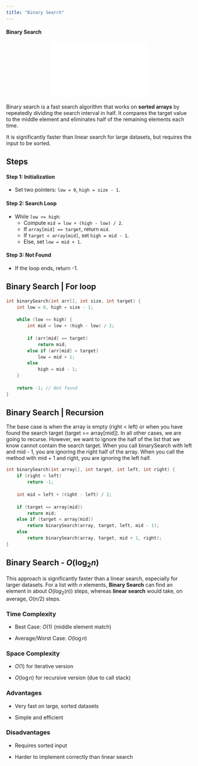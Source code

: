```yaml
---
title: "Binary Search"
---
```


#### Binary Search

<div style="text-align: center">
  <img src="/images/cpp/02-Algorithms/Binary-search-work.gif" height="150">
</div>

Binary search is a fast search algorithm that works on **sorted arrays** by repeatedly dividing the search interval in half. It compares the target value to the middle element and eliminates half of the remaining elements each time.

It is significantly faster than linear search for large datasets, but requires the input to be sorted.

## Steps

#### Step 1: Initialization

- Set two pointers: `low = 0`, `high = size - 1`.

#### Step 2: Search Loop

- While `low <= high`:
  - Compute `mid = low + (high - low) / 2`.
  - If `array[mid] == target`, return `mid`.
  - If `target < array[mid]`, set `high = mid - 1`.
  - Else, set `low = mid + 1`.

#### Step 3: Not Found

- If the loop ends, return -1.

## Binary Search | For loop

```c++
int binarySearch(int arr[], int size, int target) {
    int low = 0, high = size - 1;

    while (low <= high) {
        int mid = low + (high - low) / 2;

        if (arr[mid] == target)
            return mid;
        else if (arr[mid] < target)
            low = mid + 1;
        else
            high = mid - 1;
    }

    return -1; // Not found
}
```

## Binary Search | Recursion

 The base case is when the array is empty (right < left) or when you have found the search target (target == array[mid]). In all other cases, we are going to recurse. However, we want to ignore the half of the list that we know cannot contain the search target. When you call binarySearch with left and mid - 1, you are ignoring the right half of the array. When you call the method with mid + 1 and right, you are ignoring the left half.

```c++
int binarySearch(int array[], int target, int left, int right) {
    if (right < left)
        return -1;

    int mid = left + (right - left) / 2;

    if (target == array[mid])
        return mid;
    else if (target < array[mid])
        return binarySearch(array, target, left, mid - 1);
    else
        return binarySearch(array, target, mid + 1, right);
}
```

## Binary Search - $O(\log_2 n)$

This approach is significantly faster than a linear search, especially for larger datasets. For a list with *n* elements, **Binary Search** can find an element in about $O(log_2(n))$ steps, whereas **linear search** would take, on average, $O(n/2)$ steps.

### Time Complexity

* Best Case: $O(1)$ (middle element match)
- Average/Worst Case: $O(\log n)$

### Space Complexity

* $O(1)$ for iterative version
- $O(\log n)$ for recursive version (due to call stack)

### Advantages

* Very fast on large, sorted datasets
- Simple and efficient

### Disadvantages

* Requires sorted input
- Harder to implement correctly than linear search
